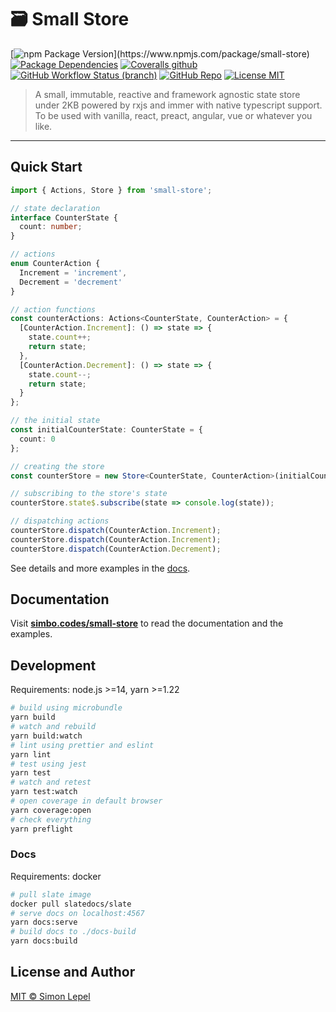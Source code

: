 # 🗃 Small Store

[![npm Package Version](https://img.shields.io/npm/v/small-store?)](https://www.npmjs.com/package/small-store)
[![Package Dependencies](https://img.shields.io/david/simbo/small-store?label=deps)](https://www.npmjs.com/package/small-store?activeTab=dependencies)
[![Coveralls github](https://img.shields.io/coveralls/github/simbo/small-store)](https://coveralls.io/github/simbo/small-store)
[![GitHub Workflow Status (branch)](https://img.shields.io/github/workflow/status/simbo/small-store/CI/master)](https://github.com/simbo/small-store/actions?query=workflow%3ACI)
[![GitHub Repo](https://img.shields.io/badge/repo-public-87ceeb)](https://github.com/simbo/small-store)
[![License MIT](https://img.shields.io/badge/license-MIT-4cc552)](http://simbo.mit-license.org/)

> A small, immutable, reactive and framework agnostic state store under 2KB
> powered by rxjs and immer with native typescript support. To be used with
> vanilla, react, preact, angular, vue or whatever you like.

---

## Quick Start

```typescript
import { Actions, Store } from 'small-store';

// state declaration
interface CounterState {
  count: number;
}

// actions
enum CounterAction {
  Increment = 'increment',
  Decrement = 'decrement'
}

// action functions
const counterActions: Actions<CounterState, CounterAction> = {
  [CounterAction.Increment]: () => state => {
    state.count++;
    return state;
  },
  [CounterAction.Decrement]: () => state => {
    state.count--;
    return state;
  }
};

// the initial state
const initialCounterState: CounterState = {
  count: 0
};

// creating the store
const counterStore = new Store<CounterState, CounterAction>(initialCounterState, counterActions);

// subscribing to the store's state
counterStore.state$.subscribe(state => console.log(state));

// dispatching actions
counterStore.dispatch(CounterAction.Increment);
counterStore.dispatch(CounterAction.Increment);
counterStore.dispatch(CounterAction.Decrement);
```

See details and more examples in the [docs](https://simbo.codes/small-store/).

## Documentation

Visit **[simbo.codes/small-store](https://simbo.codes/small-store/)** to read
the documentation and the examples.

## Development

Requirements: node.js >=14, yarn >=1.22

```sh
# build using microbundle
yarn build
# watch and rebuild
yarn build:watch
# lint using prettier and eslint
yarn lint
# test using jest
yarn test
# watch and retest
yarn test:watch
# open coverage in default browser
yarn coverage:open
# check everything
yarn preflight
```

### Docs

Requirements: docker

```sh
# pull slate image
docker pull slatedocs/slate
# serve docs on localhost:4567
yarn docs:serve
# build docs to ./docs-build
yarn docs:build
```

## License and Author

[MIT &copy; Simon Lepel](http://simbo.mit-license.org/)
